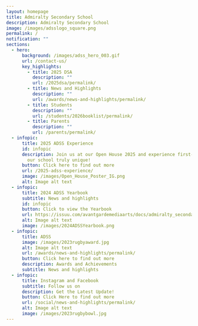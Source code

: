 ```yaml
---
layout: homepage
title: Admiralty Secondary School
description: Admiralty Secondary School
image: /images/adsslogo_square.png
permalink: /
notification: ""
sections:
  - hero:
      background: /images/adss_hero_003.gif
      url: /contact-us/
      key_highlights:
        - title: 2025 DSA
          description: ""
          url: /2025dsa/permalink/
        - title: News and Highlights
          description: ""
          url: /awards/news-and-highlights/permalink/
        - title: Students
          description: ""
          url: /students/2026booklist/permalink/
        - title: Parents
          description: ""
          url: /parents/permalink/
  - infopic:
      title: 2025 ADSS Experience
      id: infopic
      description: Join us at our Open House 2025 and experience first-hand what makes
        our school truly unique!
      button: Click here to find out more
      url: /2025-adss-experience/
      image: /images/Open_House_Poster_IG.png
      alt: Image alt text
  - infopic:
      title: 2024 ADSS Yearbook
      subtitle: News and highlights
      id: infopic
      button: Click to view the Yearbook
      url: https://issuu.com/avantgardemediaarts/docs/admiralty_secondary_school_-_yearbook_2024_pages?fr=sODRmZjY0MDU0OTI
      alt: Image alt text
      image: /images/2024ADSSYearbook.png
  - infopic:
      title: ADSS
      image: /images/2023rugbyaward.jpg
      alt: Image alt text
      url: /awards/news-and-highlights/permalink/
      button: Click here to find out more
      description: Awards and Achievements
      subtitle: News and highlights
  - infopic:
      title: Instagram and Facebook
      subtitle: Follow us on
      description: Get the Latest Update!
      button: Click Here to find out more
      url: /social/news-and-highlights/permalink/
      alt: Image alt text
      image: /images/2023rugbybowl.jpg
---
```


